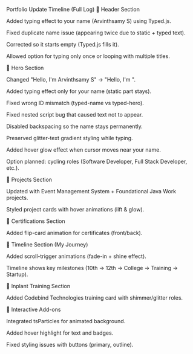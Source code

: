 Portfolio Update Timeline (Full Log)
🔹 Header Section

Added typing effect to your name (Arvinthsamy S) using Typed.js.

Fixed duplicate name issue (appearing twice due to static + typed text).

Corrected <span> so it starts empty (Typed.js fills it).

Allowed option for typing only once or looping with multiple titles.

🔹 Hero Section

Changed "Hello, I'm Arvinthsamy S" → "Hello, I'm <span id='typed-hero'></span>".

Added typing effect only for your name (static part stays).

Fixed wrong ID mismatch (typed-name vs typed-hero).

Fixed nested script bug that caused text not to appear.

Disabled backspacing so the name stays permanently.

Preserved glitter-text gradient styling while typing.

Added hover glow effect when cursor moves near your name.

Option planned: cycling roles (Software Developer, Full Stack Developer, etc.).

🔹 Projects Section

Updated with Event Management System + Foundational Java Work projects.

Styled project cards with hover animations (lift & glow).

🔹 Certifications Section

Added flip-card animation for certificates (front/back).

🔹 Timeline Section (My Journey)

Added scroll-trigger animations (fade-in + shine effect).

Timeline shows key milestones (10th → 12th → College → Training → Startup).

🔹 Inplant Training Section

Added Codebind Technologies training card with shimmer/glitter roles.

🔹 Interactive Add-ons

Integrated tsParticles for animated background.

Added hover highlight for text and badges.

Fixed styling issues with buttons (primary, outline).
